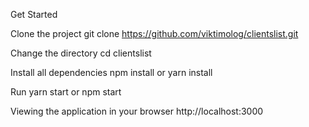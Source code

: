 ﻿Get Started

Clone the project
git clone https://github.com/viktimolog/clientslist.git

Change the directory
cd clientslist

Install all dependencies
npm install or yarn install

Run
yarn start or npm start

Viewing the application in your browser
http://localhost:3000

